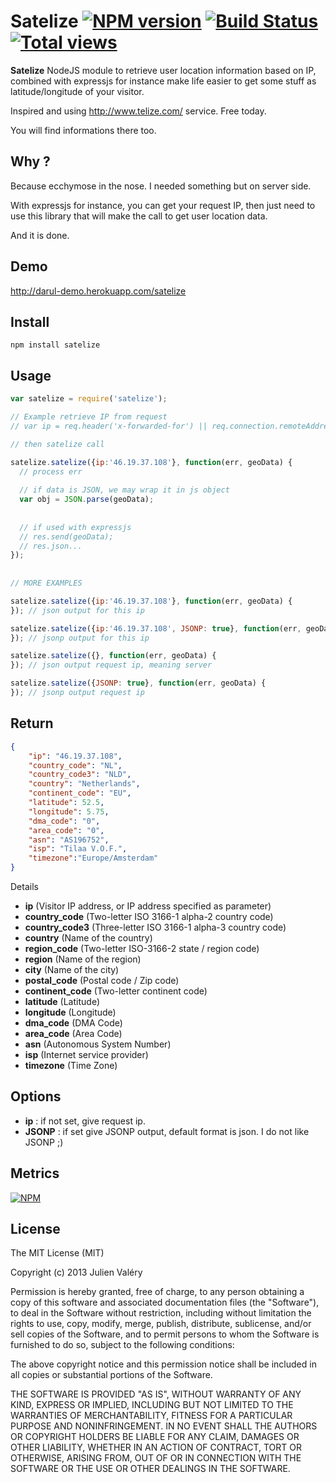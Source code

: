 # Satelize [![NPM version](https://badge.fury.io/js/satelize.png)](http://badge.fury.io/js/satelize) [![Build Status](https://travis-ci.org/darul75/satelize.png?branch=master)](https://travis-ci.org/darul75/satelize) [![Total views](https://sourcegraph.com/api/repos/github.com/darul75/satelize/counters/views.png)](https://sourcegraph.com/github.com/darul75/satelize)

**Satelize** NodeJS module to retrieve user location information based on IP, combined with expressjs for instance make life easier to get some stuff as latitude/longitude of your visitor.

Inspired and using http://www.telize.com/ service. Free today.

You will find informations there too.

## Why ?

Because ecchymose in the nose. I needed something but on server side.

With expressjs for instance, you can get your request IP, then just need to use this library that will make the call to get user location data.

And it is done.

## Demo

http://darul-demo.herokuapp.com/satelize

## Install

~~~
npm install satelize
~~~

## Usage

```javascript
var satelize = require('satelize');

// Example retrieve IP from request
// var ip = req.header('x-forwarded-for') || req.connection.remoteAddress;

// then satelize call 

satelize.satelize({ip:'46.19.37.108'}, function(err, geoData) {
  // process err
  
  // if data is JSON, we may wrap it in js object
  var obj = JSON.parse(geoData);
  
  
  // if used with expressjs
  // res.send(geoData);
  // res.json...
});
    
    
// MORE EXAMPLES

satelize.satelize({ip:'46.19.37.108'}, function(err, geoData) {
}); // json output for this ip

satelize.satelize({ip:'46.19.37.108', JSONP: true}, function(err, geoData) {
}); // jsonp output for this ip

satelize.satelize({}, function(err, geoData) {
}); // json output request ip, meaning server

satelize.satelize({JSONP: true}, function(err, geoData) {
}); // jsonp output request ip
```    
    
## Return    

~~~ json
{
    "ip": "46.19.37.108",
    "country_code": "NL",
    "country_code3": "NLD",
    "country": "Netherlands",
    "continent_code": "EU",
    "latitude": 52.5,
    "longitude": 5.75,
    "dma_code": "0",
    "area_code": "0",
    "asn": "AS196752",
    "isp": "Tilaa V.O.F.",
    "timezone":"Europe/Amsterdam"
}
~~~

Details

- **ip** (Visitor IP address, or IP address specified as parameter)
- **country_code** (Two-letter ISO 3166-1 alpha-2 country code)
- **country_code3** (Three-letter ISO 3166-1 alpha-3 country code)
- **country** (Name of the country)
- **region_code** (Two-letter ISO-3166-2 state / region code)
- **region** (Name of the region)
- **city** (Name of the city)
- **postal_code** (Postal code / Zip code)
- **continent_code** (Two-letter continent code)
- **latitude** (Latitude)
- **longitude** (Longitude)
- **dma_code** (DMA Code)
- **area_code** (Area Code)
- **asn** (Autonomous System Number)
- **isp** (Internet service provider)
- **timezone** (Time Zone)


## Options

- **ip** : if not set, give request ip.
- **JSONP** : if set give JSONP output, default format is json. I do not like JSONP ;)

## Metrics

[![NPM](https://nodei.co/npm/satelize.png?downloads=true&downloadRank=true&stars=true)](https://nodei.co/npm/satelize/)

## License

The MIT License (MIT)

Copyright (c) 2013 Julien Valéry

Permission is hereby granted, free of charge, to any person obtaining a copy
of this software and associated documentation files (the "Software"), to deal
in the Software without restriction, including without limitation the rights
to use, copy, modify, merge, publish, distribute, sublicense, and/or sell
copies of the Software, and to permit persons to whom the Software is
furnished to do so, subject to the following conditions:

The above copyright notice and this permission notice shall be included in
all copies or substantial portions of the Software.

THE SOFTWARE IS PROVIDED "AS IS", WITHOUT WARRANTY OF ANY KIND, EXPRESS OR
IMPLIED, INCLUDING BUT NOT LIMITED TO THE WARRANTIES OF MERCHANTABILITY,
FITNESS FOR A PARTICULAR PURPOSE AND NONINFRINGEMENT. IN NO EVENT SHALL THE
AUTHORS OR COPYRIGHT HOLDERS BE LIABLE FOR ANY CLAIM, DAMAGES OR OTHER
LIABILITY, WHETHER IN AN ACTION OF CONTRACT, TORT OR OTHERWISE, ARISING FROM,
OUT OF OR IN CONNECTION WITH THE SOFTWARE OR THE USE OR OTHER DEALINGS IN
THE SOFTWARE.
